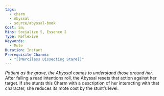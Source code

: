 ```yaml
---
tags:
  - charm
  - Abyssal
  - source/abyssal-book
Cost: 5m; 
Mins: Socialize 5, Essence 2
Type: Reflexive
Keywords:
  - Mute
Duration: Instant
Prerequisite Charms:
  - "[[Merciless Dissecting Stare]]"
---
```

*Patient as the grave, the Abyssal comes to understand those around her.*
After failing a read intentions roll, the Abyssal resets that action against her target. If she stunts this Charm with a description of her interacting with that character, she reduces its mote cost by the stunt’s level.